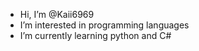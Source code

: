 - Hi, I’m @Kaii6969
- I’m interested in programming languages
- I’m currently learning python and C#
